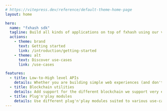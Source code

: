 ```yaml
---
# https://vitepress.dev/reference/default-theme-home-page
layout: home

hero:
  name: "fxhash sdk"
  tagline: Build all kinds of applications on top of fxhash using our versatile sdk
  actions:
    - theme: brand
      text: Getting started
      link: /introduction/getting-started
    - theme: alt
      text: Discover use-cases
      link: /use-cases

features:
  - title: Low-to-High level APIs
    details: Whether you are building simple web experiences (and don't want to think about the underlying complexity of fxhash) or building complexe and sophisticated use cases (which require access to low-level building primitives), the fxhash sdk covers you
  - title: Blockchain utilities
    details: Add support for the different blockchain we support very easily, without the inherent complexity of integrating blockchains accross your stack
  - title: Plug'n'play modules
    details: Use different plug'n'play modules suited to various use-cases to facilitate the development of your applications
---
```

